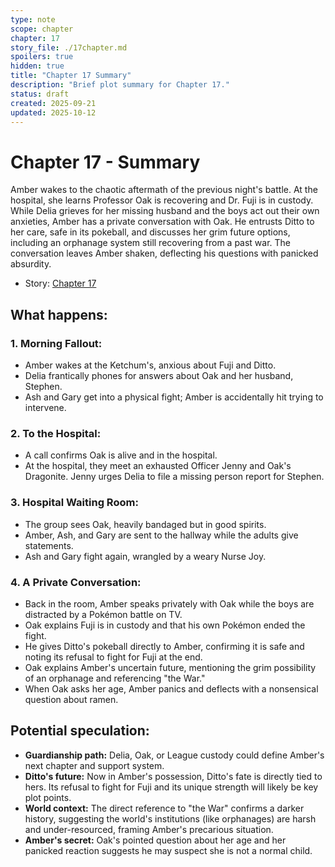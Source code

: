 ```yaml
---
type: note
scope: chapter
chapter: 17
story_file: ./17chapter.md
spoilers: true
hidden: true
title: "Chapter 17 Summary"
description: "Brief plot summary for Chapter 17."
status: draft
created: 2025-09-21
updated: 2025-10-12
---
```


# Chapter 17 - Summary

Amber wakes to the chaotic aftermath of the previous night's battle. At the hospital, she learns Professor Oak is recovering and Dr. Fuji is in custody. While Delia grieves for her missing husband and the boys act out their own anxieties, Amber has a private conversation with Oak. He entrusts Ditto to her care, safe in its pokeball, and discusses her grim future options, including an orphanage system still recovering from a past war. The conversation leaves Amber shaken, deflecting his questions with panicked absurdity.

- Story: [Chapter 17](./17chapter.md)

## What happens:
### 1. Morning Fallout:
*   Amber wakes at the Ketchum's, anxious about Fuji and Ditto.
*   Delia frantically phones for answers about Oak and her husband, Stephen.
*   Ash and Gary get into a physical fight; Amber is accidentally hit trying to intervene.

### 2. To the Hospital:
*   A call confirms Oak is alive and in the hospital.
*   At the hospital, they meet an exhausted Officer Jenny and Oak's Dragonite. Jenny urges Delia to file a missing person report for Stephen.

### 3. Hospital Waiting Room:
*   The group sees Oak, heavily bandaged but in good spirits.
*   Amber, Ash, and Gary are sent to the hallway while the adults give statements.
*   Ash and Gary fight again, wrangled by a weary Nurse Joy.

### 4. A Private Conversation:
*   Back in the room, Amber speaks privately with Oak while the boys are distracted by a Pokémon battle on TV.
*   Oak explains Fuji is in custody and that his own Pokémon ended the fight.
*   He gives Ditto's pokeball directly to Amber, confirming it is safe and noting its refusal to fight for Fuji at the end.
*   Oak explains Amber's uncertain future, mentioning the grim possibility of an orphanage and referencing "the War."
*   When Oak asks her age, Amber panics and deflects with a nonsensical question about ramen.

## Potential speculation:
*   **Guardianship path:** Delia, Oak, or League custody could define Amber's next chapter and support system.
*   **Ditto's future:** Now in Amber's possession, Ditto's fate is directly tied to hers. Its refusal to fight for Fuji and its unique strength will likely be key plot points.
*   **World context:** The direct reference to "the War" confirms a darker history, suggesting the world's institutions (like orphanages) are harsh and under-resourced, framing Amber's precarious situation.
*   **Amber's secret:** Oak's pointed question about her age and her panicked reaction suggests he may suspect she is not a normal child.

